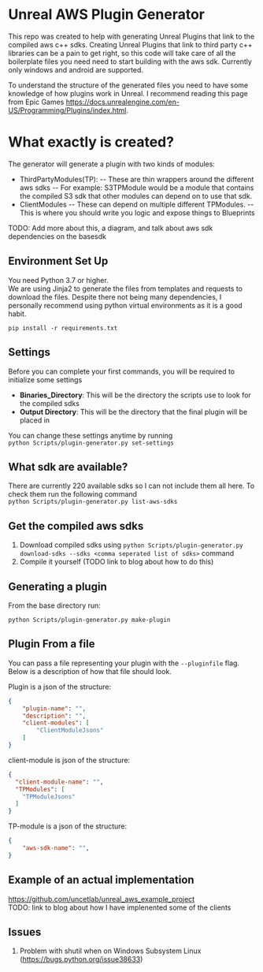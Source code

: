 # Unreal AWS Plugin Generator 


This repo was created to help with generating Unreal Plugins that link to the compiled aws c++ sdks. Creating Unreal Plugins that link to third party c++ libraries can be a pain to get right, so this code will take care of all the boilerplate files you need need to start building with the aws sdk. Currently only windows and android are supported. 

To understand the structure of the generated files you need to have some knowledge of how plugins work in Unreal. I recommend reading this page from Epic Games https://docs.unrealengine.com/en-US/Programming/Plugins/index.html. 


# What exactly is created?
The generator will generate a plugin with two kinds of modules: 
- ThirdPartyModules(TP):
    -- These are thin wrappers around the different aws sdks
    -- For example: S3TPModule would be a module that contains the compiled S3 sdk that other modules can depend on to use that sdk. 
- ClientModules
    -- These can depend on multiple different TPModules.
    -- This is where you should write you logic and expose things to Blueprints

TODO: Add more about this, a diagram, and talk about aws sdk dependencies on the basesdk 



## Environment Set Up
You need Python 3.7 or higher.  
We are using Jinja2 to generate the files from templates and requests to download the files. Despite there not being many dependencies, I personally recommend using python virtual environments as it is a good habit. 

```pip install -r requirements.txt```


## Settings
Before you can complete your first commands, you will be required to initialize some settings  
- **Binaries_Directory**: This will be the directory the scripts use to look for the compiled sdks  
- **Output Directory**: This will be the directory that the final plugin will be placed in


You can change these settings anytime by running  
```python Scripts/plugin-generator.py set-settings```


## What sdk are available?
There are currently 220 available sdks so I can not include them all here. To check them run the following command  
```python Scripts/plugin-generator.py list-aws-sdks```

## Get the compiled aws sdks
1. Download compiled sdks using ```python Scripts/plugin-generator.py download-sdks --sdks <comma seperated list of sdks>``` command 
2. Compile it yourself (TODO link to blog about how to do this)


## Generating a plugin
From the base directory run:

```python Scripts/plugin-generator.py make-plugin```

## Plugin From a file
You can pass a file representing your plugin with the ```--pluginfile``` flag. Below is a description of how that file should look.  

Plugin is a json of the structure:
```json
{
    "plugin-name": "",
    "description": "",
    "client-modules": [
        "ClientModuleJsons"
    ]
}
```

client-module is json of the structure:  
```json 
{  
  "client-module-name": "",   
  "TPModules": [  
    "TPModuleJsons"  
  ]  
}
```

TP-module is a json of the structure:
```json
{
    "aws-sdk-name": "", 
}
```

## Example of an actual implementation 
https://github.com/uncetlab/unreal_aws_example_project  
TODO: link to blog about how I have implenented some of the clients

## Issues
1. Problem with shutil when on Windows Subsystem Linux (https://bugs.python.org/issue38633)











